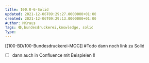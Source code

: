 ```yaml
---
title: 100.0-6-Solid
updated: 2021-12-06T09:29:27.0000000+01:00
created: 2021-12-06T09:29:13.0000000+01:00
Author: MKraus
Tags: 🟢,bundesdruckerei,knowledge, solid
Type:
---
```


[[100-BD/100-Bundesdruckerei-MOC]]
#Todo dann noch link zu Solid

-  [ ] dann auch in Confluence mit Beispielen !!
